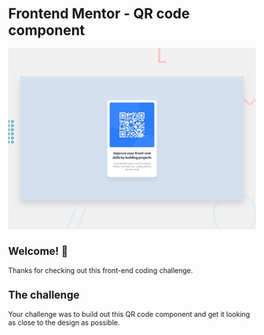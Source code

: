# Frontend Mentor - QR code component

![Design preview for the QR code component coding challenge](./design/desktop-preview.jpg)

## Welcome! 👋

Thanks for checking out this front-end coding challenge.

## The challenge

Your challenge was to build out this QR code component and get it looking as close to the design as possible.


